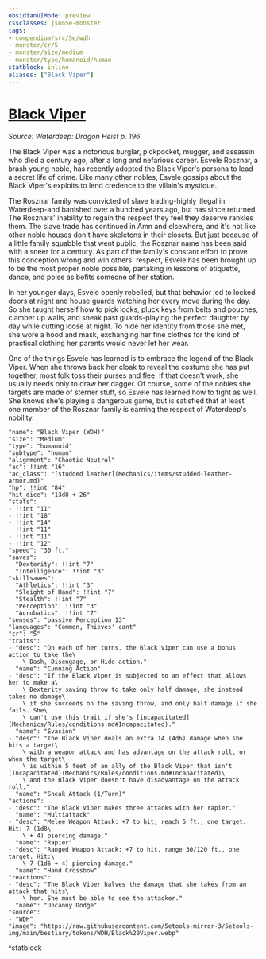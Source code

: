 ```yaml
---
obsidianUIMode: preview
cssclasses: json5e-monster
tags:
- compendium/src/5e/wdh
- monster/cr/5
- monster/size/medium
- monster/type/humanoid/human
statblock: inline
aliases: ["Black Viper"]
---
```

# [Black Viper](Mechanics\bestiary\npc/black-viper-wdh.md)
*Source: Waterdeep: Dragon Heist p. 196*  

The Black Viper was a notorious burglar, pickpocket, mugger, and assassin who died a century ago, after a long and nefarious career. Esvele Rosznar, a brash young noble, has recently adopted the Black Viper's persona to lead a secret life of crime. Like many other nobles, Esvele gossips about the Black Viper's exploits to lend credence to the villain's mystique.

The Rosznar family was convicted of slave trading-highly illegal in Waterdeep-and banished over a hundred years ago, but has since returned. The Rosznars' inability to regain the respect they feel they deserve rankles them. The slave trade has continued in Amn and elsewhere, and it's not like other noble houses don't have skeletons in their closets. But just because of a little family squabble that went public, the Rosznar name has been said with a sneer for a century. As part of the family's constant effort to prove this conception wrong and win others' respect, Esvele has been brought up to be the most proper noble possible, partaking in lessons of etiquette, dance, and poise as befits someone of her station.

In her younger days, Esvele openly rebelled, but that behavior led to locked doors at night and house guards watching her every move during the day. So she taught herself how to pick locks, pluck keys from belts and pouches, clamber up walls, and sneak past guards-playing the perfect daughter by day while cutting loose at night. To hide her identity from those she met, she wore a hood and mask, exchanging her fine clothes for the kind of practical clothing her parents would never let her wear.

One of the things Esvele has learned is to embrace the legend of the Black Viper. When she throws back her cloak to reveal the costume she has put together, most folk toss their purses and flee. If that doesn't work, she usually needs only to draw her dagger. Of course, some of the nobles she targets are made of sterner stuff, so Esvele has learned how to fight as well. She knows she's playing a dangerous game, but is satisfied that at least one member of the Rosznar family is earning the respect of Waterdeep's nobility.

```statblock
"name": "Black Viper (WDH)"
"size": "Medium"
"type": "humanoid"
"subtype": "human"
"alignment": "Chaotic Neutral"
"ac": !!int "16"
"ac_class": "[studded leather](Mechanics/items/studded-leather-armor.md)"
"hp": !!int "84"
"hit_dice": "13d8 + 26"
"stats":
- !!int "11"
- !!int "18"
- !!int "14"
- !!int "11"
- !!int "11"
- !!int "12"
"speed": "30 ft."
"saves":
  "Dexterity": !!int "7"
  "Intelligence": !!int "3"
"skillsaves":
  "Athletics": !!int "3"
  "Sleight of Hand": !!int "7"
  "Stealth": !!int "7"
  "Perception": !!int "3"
  "Acrobatics": !!int "7"
"senses": "passive Perception 13"
"languages": "Common, Thieves' cant"
"cr": "5"
"traits":
- "desc": "On each of her turns, the Black Viper can use a bonus action to take the\
    \ Dash, Disengage, or Hide action."
  "name": "Cunning Action"
- "desc": "If the Black Viper is subjected to an effect that allows her to make a\
    \ Dexterity saving throw to take only half damage, she instead takes no damage\
    \ if she succeeds on the saving throw, and only half damage if she fails. She\
    \ can't use this trait if she's [incapacitated](Mechanics/Rules/conditions.md#Incapacitated)."
  "name": "Evasion"
- "desc": "The Black Viper deals an extra 14 (4d6) damage when she hits a target\
    \ with a weapon attack and has advantage on the attack roll, or when the target\
    \ is within 5 feet of an ally of the Black Viper that isn't [incapacitated](Mechanics/Rules/conditions.md#Incapacitated)\
    \ and the Black Viper doesn't have disadvantage on the attack roll."
  "name": "Sneak Attack (1/Turn)"
"actions":
- "desc": "The Black Viper makes three attacks with her rapier."
  "name": "Multiattack"
- "desc": "Melee Weapon Attack: +7 to hit, reach 5 ft., one target. Hit: 7 (1d8\
    \ + 4) piercing damage."
  "name": "Rapier"
- "desc": "Ranged Weapon Attack: +7 to hit, range 30/120 ft., one target. Hit:\
    \ 7 (1d6 + 4) piercing damage."
  "name": "Hand Crossbow"
"reactions":
- "desc": "The Black Viper halves the damage that she takes from an attack that hits\
    \ her. She must be able to see the attacker."
  "name": "Uncanny Dodge"
"source":
- "WDH"
"image": "https://raw.githubusercontent.com/5etools-mirror-3/5etools-img/main/bestiary/tokens/WDH/Black%20Viper.webp"
```
^statblock